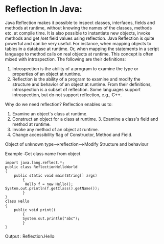 # Reflection In Java:

 Java Reflection makes it possible to inspect classes, interfaces, fields and methods at runtime,
 without knowing the names of the classes, methods etc. at compile time.
 It is also possible to instantiate new objects, invoke methods and get /set field values using reflection.
 Java Reflection is quite powerful and can be very useful.
 For instance, when mapping objects to tables in a database at runtime.
 Or, when mapping the statements in a script language to method calls on real objects at runtime.
 This concept is often mixed with introspection. The following are their definitions: 

1. Introspection is the ability of a program to examine the type or properties of an object at runtime. 
2. Reflection is the ability of a program to examine and modify the structure and behavior of an object at runtime.
 From their definitions, introspection is a subset of reflection. Some languages support introspection,
 but do not support reflection, e.g., C++.

Why do we need reflection? 
Reflection enables us to: 
1. Examine an object's class at runtime. 
2. Construct an object for a class at runtime. 3. Examine a class's field and method at runtime. 
4. Invoke any method of an object at runtime. 
5. Change accessibility flag of Constructor, Method and Field.

Object of unknown type-->reflection-->Modify Structure and behaviour

Example :Get class name	from object
```
import java.lang.reflect.*; 
public class ReflectionHelloWorld 
{ 
	public static void main(String[] args)
 		{
		 Hello f = new Hello(); System.out.println(f.getClass().getName()); 
		}
}
class Hello 
{
 	public void print() 
		{
 		System.out.println("abc"); 
		} 
}
```
Output : Reflection.Hello
